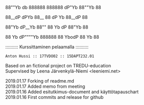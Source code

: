 
88""Yb    db    888888 888888  dP"Yb  88""Yb 88

88__dP   dPYb   88__     88   dP   Yb 88__dP 88

88"Yb   dP__Yb  88""     88   Yb   dP 88"Yb  88

88  Yb dP""""Yb 888888   88    YbodP  88  Yb 88

:::::::::: Kurssittaminen pelaamalla ::::::::::

    Anton Hussi :: 17TVDO02 :: 15DAPT232.01

Based on an fictional project on TREDU-education <br />
Supervised by Leena Järvenkylä-Niemi <leeniemi.net> <br />

2019.01.17  Forking of readme.md <br />
2019.01.17  Added memo from meeting <br />
2019.01.16  Added esitutkimus-document and käyttötapauschart <br />
2019.01.16  First commits and release for github <br />
